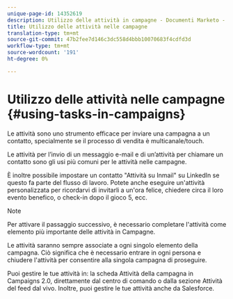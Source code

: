 ```yaml
---
unique-page-id: 14352619
description: Utilizzo delle attività in campagne - Documenti Marketo - Documentazione prodotto
title: Utilizzo delle attività nelle campagne
translation-type: tm+mt
source-git-commit: 47b2fee7d146c3dc558d4bbb10070683f4cdfd3d
workflow-type: tm+mt
source-wordcount: '191'
ht-degree: 0%

---
```



# Utilizzo delle attività nelle campagne {#using-tasks-in-campaigns}

Le attività sono uno strumento efficace per inviare una campagna a un contatto, specialmente se il processo di vendita è multicanale/touch.

Le attività per l’invio di un messaggio e-mail e di un’attività per chiamare un contatto sono gli usi più comuni per le attività nelle campagne.

È inoltre possibile impostare un contatto &quot;Attività su Inmail&quot; su LinkedIn se questo fa parte del flusso di lavoro. Potete anche eseguire un&#39;attività personalizzata per ricordarvi di invitarli a un&#39;ora felice, chiedere circa il loro evento benefico, o check-in dopo il gioco 5, ecc.

>[!NOTE]
>
>Per attivare il passaggio successivo, è necessario completare l&#39;attività come elemento più importante delle attività in Campagne.

Le attività saranno sempre associate a ogni singolo elemento della campagna. Ciò significa che è necessario entrare in ogni persona e chiudere l&#39;attività per consentire alla singola campagna di proseguire.

Puoi gestire le tue attività in: la scheda Attività della campagna in Campaigns 2.0, direttamente dal centro di comando o dalla sezione Attività del feed dal vivo. Inoltre, puoi gestire le tue attività anche da Salesforce.